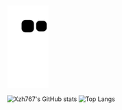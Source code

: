 ![](https://raw.githubusercontent.com/xzh767/xzh767/main/assets/github-contribution-grid-snake.svg)

![Xzh767's GitHub stats](https://github-readme-stats.vercel.app/api?username=xzh767)
![Top Langs](https://github-readme-stats.vercel.app/api/top-langs/?username=xzh767&layout=compact)

